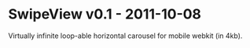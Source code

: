 SwipeView v0.1 - 2011-10-08
===========================

Virtually infinite loop-able horizontal carousel for mobile webkit (in 4kb).